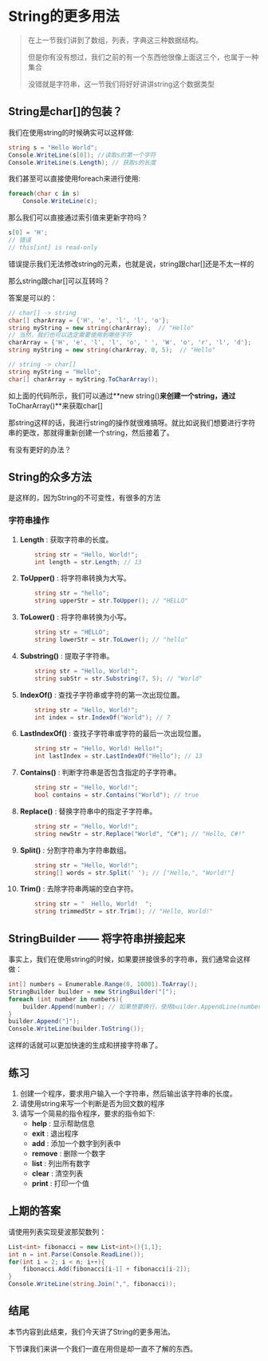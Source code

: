 # String的更多用法

> 在上一节我们讲到了数组，列表，字典这三种数据结构。
>
> 但是你有没有想过，我们之前的有一个东西他很像上面这三个，也属于一种集合
>
> 没错就是字符串，这一节我们将好好讲讲string这个数据类型

## String是char[]的包装？

我们在使用string的时候确实可以这样做:

```csharp
string s = "Hello World";
Console.WriteLine(s[0]); //读取s的第一个字符
Console.WriteLine(s.Length); // 获取s的长度
```

我们甚至可以直接使用foreach来进行使用:

```csharp
foreach(char c in s)
    Console.WriteLine(c);
```

那么我们可以直接通过索引值来更新字符吗？

```csharp
s[0] = 'H';
// 错误
// this[int] is read-only
```

错误提示我们无法修改string的元素，也就是说，string跟char[]还是不太一样的

那么string跟char[]可以互转吗？

答案是可以的：

```csharp
// char[] -> string
char[] charArray = {'H', 'e', 'l', 'l', 'o'};
string myString = new string(charArray);  // "Hello"
// 当然，我们也可以选定需要使用到哪些字符
charArray = {'H', 'e', 'l', 'l', 'o', ' ', 'W', 'o', 'r', 'l', 'd'};
string myString = new string(charArray, 0, 5);  // "Hello"

// string -> char[]
string myString = "Hello";
char[] charArray = myString.ToCharArray();
```

如上面的代码所示，我们可以通过**new string()**来创建一个string，通过**ToCharArray()**来获取char[]

那string这样的话，我进行string的操作就很难搞呀。就比如说我们想要进行字符串的更改，那就得重新创建一个string，然后接着了。

有没有更好的办法？

## String的众多方法

是这样的，因为String的不可变性，有很多的方法

### 字符串操作


1. **Length** : 获取字符串的长度。

    ```csharp
        string str = "Hello, World!";
        int length = str.Length; // 13
    ```

1. **ToUpper()** : 将字符串转换为大写。

    ```csharp
        string str = "hello";
        string upperStr = str.ToUpper(); // "HELLO"
    ```

1. **ToLower()** : 将字符串转换为小写。

    ```csharp
        string str = "HELLO";
        string lowerStr = str.ToLower(); // "hello"
    ```


1. **Substring()** : 提取子字符串。

    ```csharp
        string str = "Hello, World!";
        string subStr = str.Substring(7, 5); // "World"
    ```


1. **IndexOf()** : 查找子字符串或字符的第一次出现位置。

    ```csharp
        string str = "Hello, World!";
        int index = str.IndexOf("World"); // 7
    ```

1. **LastIndexOf()** : 查找子字符串或字符的最后一次出现位置。

    ```csharp
        string str = "Hello, World! Hello!";
        int lastIndex = str.LastIndexOf("Hello"); // 13
    ```

1. **Contains()** : 判断字符串是否包含指定的子字符串。

    ```csharp
        string str = "Hello, World!";
        bool contains = str.Contains("World"); // true
    ```


1. **Replace()** : 替换字符串中的指定子字符串。

    ```csharp
        string str = "Hello, World!";
        string newStr = str.Replace("World", "C#"); // "Hello, C#!"
    ```


1. **Split()** : 分割字符串为字符串数组。

    ```csharp
        string str = "Hello, World!";
        string[] words = str.Split(' '); // ["Hello,", "World!"]
    ```


1. **Trim()** : 去除字符串两端的空白字符。

    ```csharp
        string str = "  Hello, World!  ";
        string trimmedStr = str.Trim(); // "Hello, World!"
    ```

## StringBuilder —— 将字符串拼接起来

事实上，我们在使用string的时候，如果要拼接很多的字符串，我们通常会这样做：

```csharp
int[] numbers = Enumerable.Range(0, 10001).ToArray();
StringBuilder builder = new StringBuilder("[");
foreach (int number in numbers){
    builder.Append(number); // 如果想要换行，使用builder.AppendLine(number);
}
builder.Append("]");
Console.WriteLine(builder.ToString());
```

这样的话就可以更加快速的生成和拼接字符串了。

## 练习

1. 创建一个程序，要求用户输入一个字符串，然后输出该字符串的长度。
2. 请使用string来写一个判断是否为回文数的程序
3. 请写一个简易的指令程序，要求的指令如下:
    - **help** : 显示帮助信息
    - **exit** : 退出程序
    - **add** : 添加一个数字到列表中
    - **remove** : 删除一个数字
    - **list** : 列出所有数字
    - **clear** : 清空列表
    - **print** : 打印一个值

## 上期的答案

请使用列表实现斐波那契数列：

```csharp
List<int> fibonacci = new List<int>(){1,1};
int n = int.Parse(Console.ReadLine());
for(int i = 2; i < n; i++){
    fibonacci.Add(fibonacci[i-1] + fibonacci[i-2]);
}
Console.WriteLine(string.Join(",", fibonacci));
```

## 结尾

本节内容到此结束，我们今天讲了String的更多用法。

下节课我们来讲一个我们一直在用但是却一直不了解的东西。
